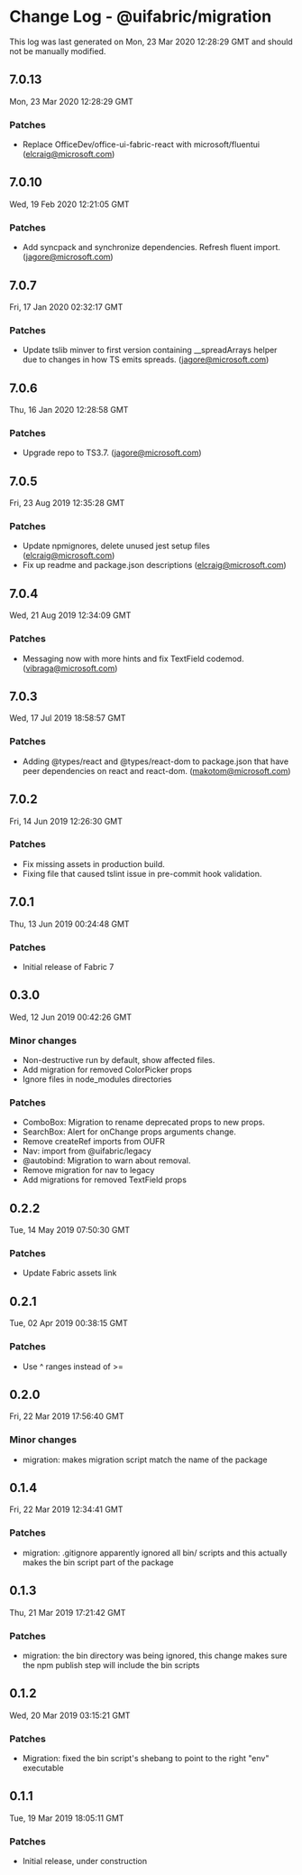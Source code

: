 # Change Log - @uifabric/migration

This log was last generated on Mon, 23 Mar 2020 12:28:29 GMT and should not be manually modified.

## 7.0.13
Mon, 23 Mar 2020 12:28:29 GMT

### Patches

- Replace OfficeDev/office-ui-fabric-react with microsoft/fluentui (elcraig@microsoft.com)
## 7.0.10
Wed, 19 Feb 2020 12:21:05 GMT

### Patches

- Add syncpack and synchronize dependencies. Refresh fluent import. (jagore@microsoft.com)
## 7.0.7
Fri, 17 Jan 2020 02:32:17 GMT

### Patches

- Update tslib minver to first version containing __spreadArrays helper due to changes in how TS emits spreads. (jagore@microsoft.com)
## 7.0.6
Thu, 16 Jan 2020 12:28:58 GMT

### Patches

- Upgrade repo to TS3.7. (jagore@microsoft.com)
## 7.0.5
Fri, 23 Aug 2019 12:35:28 GMT

### Patches

- Update npmignores, delete unused jest setup files (elcraig@microsoft.com)
- Fix up readme and package.json descriptions (elcraig@microsoft.com)

## 7.0.4
Wed, 21 Aug 2019 12:34:09 GMT

### Patches

- Messaging now with more hints and fix TextField codemod. (vibraga@microsoft.com)

## 7.0.3
Wed, 17 Jul 2019 18:58:57 GMT

### Patches

- Adding @types/react and @types/react-dom to package.json that have peer dependencies on react and react-dom. (makotom@microsoft.com)

## 7.0.2
Fri, 14 Jun 2019 12:26:30 GMT

### Patches

- Fix missing assets in production build.
- Fixing file that caused tslint issue in pre-commit hook validation.

## 7.0.1
Thu, 13 Jun 2019 00:24:48 GMT

### Patches

- Initial release of Fabric 7

## 0.3.0
Wed, 12 Jun 2019 00:42:26 GMT

### Minor changes

- Non-destructive run by default, show affected files.
- Add migration for removed ColorPicker props
- Ignore files in node_modules directories

### Patches

- ComboBox: Migration to rename deprecated props to new props.
- SearchBox: Alert for onChange props arguments change.
- Remove createRef imports from OUFR
- Nav: import from @uifabric/legacy
- @autobind: Migration to warn about removal.
- Remove migration for nav to legacy
- Add migrations for removed TextField props

## 0.2.2
Tue, 14 May 2019 07:50:30 GMT

### Patches

- Update Fabric assets link

## 0.2.1
Tue, 02 Apr 2019 00:38:15 GMT

### Patches

- Use ^ ranges instead of >=

## 0.2.0
Fri, 22 Mar 2019 17:56:40 GMT

### Minor changes

- migration: makes migration script match the name of the package

## 0.1.4
Fri, 22 Mar 2019 12:34:41 GMT

### Patches

- migration: .gitignore apparently ignored all bin/ scripts and this actually makes the bin script part of the package

## 0.1.3
Thu, 21 Mar 2019 17:21:42 GMT

### Patches

- migration: the bin directory was being ignored, this change makes sure the npm publish step will include the bin scripts

## 0.1.2
Wed, 20 Mar 2019 03:15:21 GMT

### Patches

- Migration: fixed the bin script's shebang to point to the right "env" executable

## 0.1.1
Tue, 19 Mar 2019 18:05:11 GMT

### Patches

- Initial release, under construction

